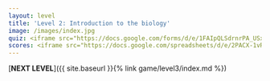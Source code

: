 ```yaml
---
layout: level
title: 'Level 2: Introduction to the biology'
image: /images/index.jpg
quiz: <iframe src="https://docs.google.com/forms/d/e/1FAIpQLSdrnrPA_USxzXmGS3rnC0QsELCvdgKmyHUQ_qaRW9-gA_LZZg/viewform?embedded=true" width="640" height="640" frameborder="0" marginheight="0" marginwidth="0">Loading…</iframe>
scores: <iframe src="https://docs.google.com/spreadsheets/d/e/2PACX-1vR7eW6vVlzmGaFtA4p6FcuW6GJzstwMQEqnF5WxI_OHJsGYnItCFUjh9BS5OxQmyFKrvXgASz5XJKAR/pubhtml?gid=861648969&amp;single=true&amp;widget=true&amp;headers=false" width="300" height="300" frameborder="0" marginheight="0" marginwidth="0"></iframe>
--- 
```


[**NEXT LEVEL**]({{ site.baseurl }}{% link game/level3/index.md %})